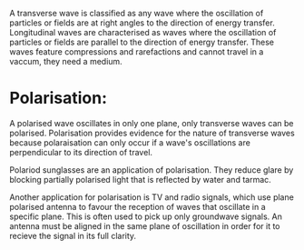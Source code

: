A transverse wave is classified as any wave where the oscillation of particles or fields are at right angles to the direction of energy transfer. Longitudinal waves are characterised as waves where the oscillation of particles or fields are parallel to the direction of energy transfer. These waves feature compressions and rarefactions and cannot travel in a vaccum, they need a medium.

# Polarisation:

A polarised wave oscillates in only one plane, only transverse waves can be polarised. Polarisation provides evidence for the nature of transverse waves because polaraisation can only occur if a wave's oscillations are perpendicular to its direction of travel.

Polariod sunglasses are an application of polarisation. They reduce glare by blocking partially polarised light that is reflected by water and tarmac.

Another application for polarisation is TV and radio signals, which use plane polarised antenna to favour the reception of waves that oscillate in a specific plane. This is often used to pick up only groundwave signals. An antenna must be aligned in the same plane of oscillation in order for it to recieve the signal in its full clarity.